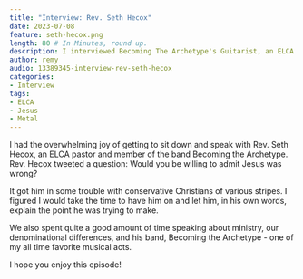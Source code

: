 ```yaml
---
title: "Interview: Rev. Seth Hecox"
date: 2023-07-08
feature: seth-hecox.png
length: 80 # In Minutes, round up.
description: I interviewed Becoming The Archetype's Guitarist, an ELCA Pastor named Seth Hecox. It was very cool.
author: remy
audio: 13389345-interview-rev-seth-hecox
categories:
- Interview
tags: 
- ELCA
- Jesus
- Metal
---
```


I had the overwhelming joy of getting to sit down and speak with Rev. Seth Hecox, an ELCA pastor and member of the band Becoming the Archetype. Rev. Hecox tweeted a question: Would you be willing to admit Jesus was wrong?

It got him in some trouble with conservative Christians of various stripes. I figured I would take the time to have him on and let him, in his own words, explain the point he was trying to make. 

We also spent quite a good amount of time speaking about ministry, our denominational differences, and his band, Becoming the Archetype - one of my all time favorite musical acts.

I hope you enjoy this episode!